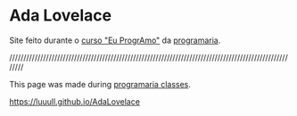 # Ada Lovelace
Site feito durante o [curso "Eu ProgrAmo"](https://euprogramo.thinkific.com/courses/curso-onlineeu-programo-turma-18) da [programaria](https://www.programaria.org/).

////////////////////////////////////////////////////////////////////////////////////////////////////////

This page was made during [programaria classes](https://euprogramo.thinkific.com/courses/curso-onlineeu-programo-turma-18).


https://luuull.github.io/AdaLovelace
